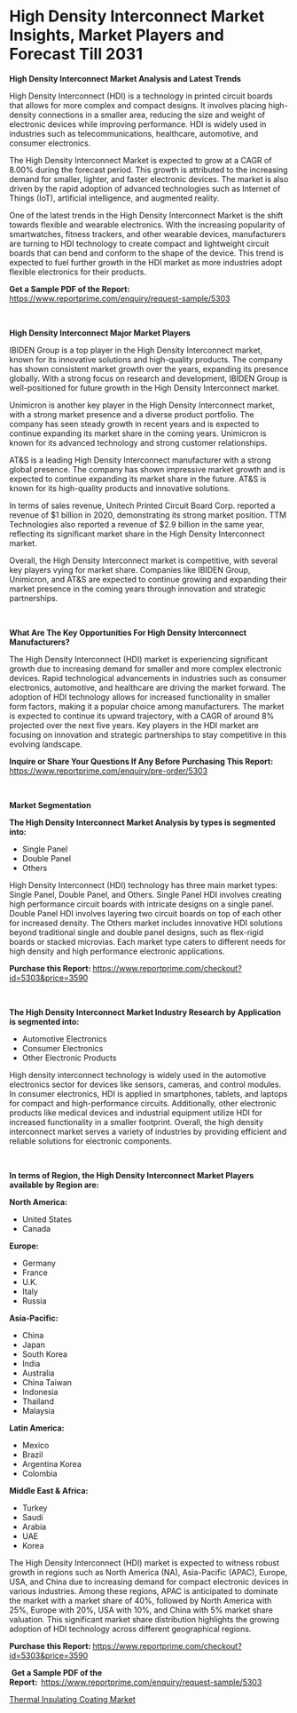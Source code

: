 <p><h1>High Density Interconnect Market Insights, Market Players and Forecast Till 2031</h1></p><p><strong>High Density Interconnect Market Analysis and Latest Trends</strong></p>
<p><p>High Density Interconnect (HDI) is a technology in printed circuit boards that allows for more complex and compact designs. It involves placing high-density connections in a smaller area, reducing the size and weight of electronic devices while improving performance. HDI is widely used in industries such as telecommunications, healthcare, automotive, and consumer electronics.</p><p>The High Density Interconnect Market is expected to grow at a CAGR of 8.00% during the forecast period. This growth is attributed to the increasing demand for smaller, lighter, and faster electronic devices. The market is also driven by the rapid adoption of advanced technologies such as Internet of Things (IoT), artificial intelligence, and augmented reality.</p><p>One of the latest trends in the High Density Interconnect Market is the shift towards flexible and wearable electronics. With the increasing popularity of smartwatches, fitness trackers, and other wearable devices, manufacturers are turning to HDI technology to create compact and lightweight circuit boards that can bend and conform to the shape of the device. This trend is expected to fuel further growth in the HDI market as more industries adopt flexible electronics for their products.</p></p>
<p><strong>Get a Sample PDF of the Report:&nbsp;</strong> <a href="https://www.reportprime.com/enquiry/request-sample/5303">https://www.reportprime.com/enquiry/request-sample/5303</a></p>
<p>&nbsp;</p>
<p><strong>High Density Interconnect Major Market Players</strong></p>
<p><p>IBIDEN Group is a top player in the High Density Interconnect market, known for its innovative solutions and high-quality products. The company has shown consistent market growth over the years, expanding its presence globally. With a strong focus on research and development, IBIDEN Group is well-positioned for future growth in the High Density Interconnect market.</p><p>Unimicron is another key player in the High Density Interconnect market, with a strong market presence and a diverse product portfolio. The company has seen steady growth in recent years and is expected to continue expanding its market share in the coming years. Unimicron is known for its advanced technology and strong customer relationships.</p><p>AT&S is a leading High Density Interconnect manufacturer with a strong global presence. The company has shown impressive market growth and is expected to continue expanding its market share in the future. AT&S is known for its high-quality products and innovative solutions.</p><p>In terms of sales revenue, Unitech Printed Circuit Board Corp. reported a revenue of $1 billion in 2020, demonstrating its strong market position. TTM Technologies also reported a revenue of $2.9 billion in the same year, reflecting its significant market share in the High Density Interconnect market.</p><p>Overall, the High Density Interconnect market is competitive, with several key players vying for market share. Companies like IBIDEN Group, Unimicron, and AT&S are expected to continue growing and expanding their market presence in the coming years through innovation and strategic partnerships.</p></p>
<p>&nbsp;</p>
<p><strong>What Are The Key Opportunities For High Density Interconnect Manufacturers?</strong></p>
<p><p>The High Density Interconnect (HDI) market is experiencing significant growth due to increasing demand for smaller and more complex electronic devices. Rapid technological advancements in industries such as consumer electronics, automotive, and healthcare are driving the market forward. The adoption of HDI technology allows for increased functionality in smaller form factors, making it a popular choice among manufacturers. The market is expected to continue its upward trajectory, with a CAGR of around 8% projected over the next five years. Key players in the HDI market are focusing on innovation and strategic partnerships to stay competitive in this evolving landscape.</p></p>
<p><strong>Inquire or Share Your Questions If Any Before Purchasing This Report:</strong> <a href="https://www.reportprime.com/enquiry/pre-order/5303">https://www.reportprime.com/enquiry/pre-order/5303</a></p>
<p>&nbsp;</p>
<p><strong>Market Segmentation</strong></p>
<p><strong>The High Density Interconnect Market Analysis by types is segmented into:</strong></p>
<p><ul><li>Single Panel</li><li>Double Panel</li><li>Others</li></ul></p>
<p><p>High Density Interconnect (HDI) technology has three main market types: Single Panel, Double Panel, and Others. Single Panel HDI involves creating high performance circuit boards with intricate designs on a single panel. Double Panel HDI involves layering two circuit boards on top of each other for increased density. The Others market includes innovative HDI solutions beyond traditional single and double panel designs, such as flex-rigid boards or stacked microvias. Each market type caters to different needs for high density and high performance electronic applications.</p></p>
<p><strong>Purchase this Report:&nbsp;</strong><a href="https://www.reportprime.com/checkout?id=5303&price=3590">https://www.reportprime.com/checkout?id=5303&price=3590</a></p>
<p>&nbsp;</p>
<p><strong>The High Density Interconnect Market Industry Research by Application is segmented into:</strong></p>
<p><ul><li>Automotive Electronics</li><li>Consumer Electronics</li><li>Other Electronic Products</li></ul></p>
<p><p>High density interconnect technology is widely used in the automotive electronics sector for devices like sensors, cameras, and control modules. In consumer electronics, HDI is applied in smartphones, tablets, and laptops for compact and high-performance circuits. Additionally, other electronic products like medical devices and industrial equipment utilize HDI for increased functionality in a smaller footprint. Overall, the high density interconnect market serves a variety of industries by providing efficient and reliable solutions for electronic components.</p></p>
<p>&nbsp;</p>
<p><strong>In terms of Region, the High Density Interconnect Market Players available by Region are:</strong></p>
<p>
    <p> <strong> North America: </strong>
        <ul>
            <li>United States</li>
            <li>Canada</li>
        </ul>
        </p> 
    <p> <strong> Europe: </strong>
        <ul>
            <li>Germany</li>
            <li>France</li>
            <li>U.K.</li>
            <li>Italy</li>
            <li>Russia</li>
        </ul>
        </p> 
    <p> <strong> Asia-Pacific: </strong>
        <ul>
            <li>China</li>
            <li>Japan</li>
            <li>South Korea</li>
            <li>India</li>
            <li>Australia</li>
            <li>China Taiwan</li>
            <li>Indonesia</li>
            <li>Thailand</li>
            <li>Malaysia</li>
        </ul>
        </p> 
    <p> <strong> Latin America: </strong>
        <ul>
            <li>Mexico</li>
            <li>Brazil</li>
            <li>Argentina Korea</li>
            <li>Colombia</li>
        </ul>
        </p> 
    <p> <strong> Middle East & Africa: </strong>
        <ul>
            <li>Turkey</li>
            <li>Saudi</li>
            <li>Arabia</li>
            <li>UAE</li>
            <li>Korea</li>
        </ul>
    </p>
    </p>
<p><p>The High Density Interconnect (HDI) market is expected to witness robust growth in regions such as North America (NA), Asia-Pacific (APAC), Europe, USA, and China due to increasing demand for compact electronic devices in various industries. Among these regions, APAC is anticipated to dominate the market with a market share of 40%, followed by North America with 25%, Europe with 20%, USA with 10%, and China with 5% market share valuation. This significant market share distribution highlights the growing adoption of HDI technology across different geographical regions.</p></p>
<p><strong>Purchase this Report: </strong><a href="https://www.reportprime.com/checkout?id=5303&price=3590">https://www.reportprime.com/checkout?id=5303&price=3590</a></p>
<p>&nbsp;<strong>Get a Sample PDF of the Report:&nbsp;&nbsp;</strong><a href="https://www.reportprime.com/enquiry/request-sample/5303">https://www.reportprime.com/enquiry/request-sample/5303</a></p>
<p><strong></strong></p>
<p><p><a href="https://spotless-saver-8fd.notion.site/Thermal-Insulating-Coating-Market-Size-Global-Industry-Overview-Market-Segmentation-and-Forecast--53b63e28a4cb4572a3723f6900910ebe">Thermal Insulating Coating Market</a></p></p>